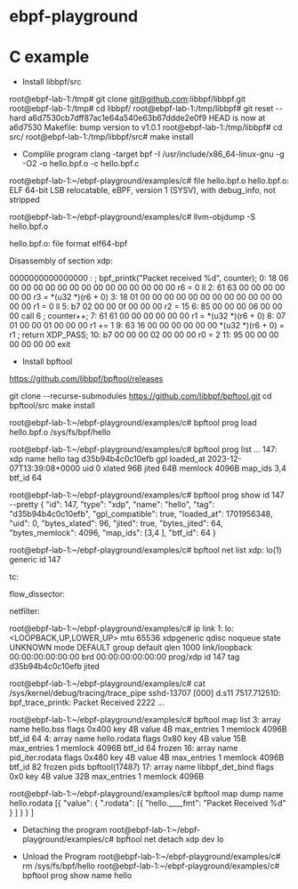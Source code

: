 # ebpf-playground


# C example

- Install libbpf/src

root@ebpf-lab-1:/tmp# git clone git@github.com:libbpf/libbpf.git
root@ebpf-lab-1:/tmp# cd libbpf/
root@ebpf-lab-1:/tmp/libbpf# git reset --hard a6d7530cb7dff87ac1e64a540e63b67ddde2e0f9
HEAD is now at a6d7530 Makefile: bump version to v1.0.1
root@ebpf-lab-1:/tmp/libbpf# cd src/
root@ebpf-lab-1:/tmp/libbpf/src# make install


- Complile program
clang -target bpf -I /usr/include/x86_64-linux-gnu -g -O2 -o hello.bpf.o -c hello.bpf.c

root@ebpf-lab-1:~/ebpf-playground/examples/c# file hello.bpf.o
hello.bpf.o: ELF 64-bit LSB relocatable, eBPF, version 1 (SYSV), with debug_info, not stripped

root@ebpf-lab-1:~/ebpf-playground/examples/c# llvm-objdump -S hello.bpf.o

hello.bpf.o:    file format elf64-bpf

Disassembly of section xdp:

0000000000000000 <hello>:
;     bpf_printk("Packet received %d", counter);
       0:       18 06 00 00 00 00 00 00 00 00 00 00 00 00 00 00 r6 = 0 ll
       2:       61 63 00 00 00 00 00 00 r3 = *(u32 *)(r6 + 0)
       3:       18 01 00 00 00 00 00 00 00 00 00 00 00 00 00 00 r1 = 0 ll
       5:       b7 02 00 00 0f 00 00 00 r2 = 15
       6:       85 00 00 00 06 00 00 00 call 6
;     counter++;
       7:       61 61 00 00 00 00 00 00 r1 = *(u32 *)(r6 + 0)
       8:       07 01 00 00 01 00 00 00 r1 += 1
       9:       63 16 00 00 00 00 00 00 *(u32 *)(r6 + 0) = r1
;     return XDP_PASS;
      10:       b7 00 00 00 02 00 00 00 r0 = 2
      11:       95 00 00 00 00 00 00 00 exit



- Install bpftool

https://github.com/libbpf/bpftool/releases

git clone --recurse-submodules https://github.com/libbpf/bpftool.git
cd bpftool/src
make install


root@ebpf-lab-1:~/ebpf-playground/examples/c# bpftool prog load hello.bpf.o /sys/fs/bpf/hello

root@ebpf-lab-1:~/ebpf-playground/examples/c# bpftool prog list
...
147: xdp  name hello  tag d35b94b4c0c10efb  gpl
        loaded_at 2023-12-07T13:39:08+0000  uid 0
        xlated 96B  jited 64B  memlock 4096B  map_ids 3,4
        btf_id 64


root@ebpf-lab-1:~/ebpf-playground/examples/c# bpftool prog show id 147 --pretty
{
    "id": 147,
    "type": "xdp",
    "name": "hello",
    "tag": "d35b94b4c0c10efb",
    "gpl_compatible": true,
    "loaded_at": 1701956348,
    "uid": 0,
    "bytes_xlated": 96,
    "jited": true,
    "bytes_jited": 64,
    "bytes_memlock": 4096,
    "map_ids": [3,4
    ],
    "btf_id": 64
}

root@ebpf-lab-1:~/ebpf-playground/examples/c# bpftool net list
xdp:
lo(1) generic id 147

tc:

flow_dissector:

netfilter:

root@ebpf-lab-1:~/ebpf-playground/examples/c# ip link
1: lo: <LOOPBACK,UP,LOWER_UP> mtu 65536 xdpgeneric qdisc noqueue state UNKNOWN mode DEFAULT group default qlen 1000
    link/loopback 00:00:00:00:00:00 brd 00:00:00:00:00:00
    prog/xdp id 147 tag d35b94b4c0c10efb jited


root@ebpf-lab-1:~/ebpf-playground/examples/c# cat /sys/kernel/debug/tracing/trace_pipe
            sshd-13707   [000] d.s11  7517.712510: bpf_trace_printk: Packet Received 2222
            ...

root@ebpf-lab-1:~/ebpf-playground/examples/c# bpftool map list
3: array  name hello.bss  flags 0x400
        key 4B  value 4B  max_entries 1  memlock 4096B
        btf_id 64
4: array  name hello.rodata  flags 0x80
        key 4B  value 15B  max_entries 1  memlock 4096B
        btf_id 64  frozen
16: array  name pid_iter.rodata  flags 0x480
        key 4B  value 4B  max_entries 1  memlock 4096B
        btf_id 82  frozen
        pids bpftool(17487)
17: array  name libbpf_det_bind  flags 0x0
        key 4B  value 32B  max_entries 1  memlock 4096B

root@ebpf-lab-1:~/ebpf-playground/examples/c# bpftool map dump name hello.rodata
[{
        "value": {
            ".rodata": [{
                    "hello.____fmt": "Packet Received %d"
                }
            ]
        }
    }
]

- Detaching the program
root@ebpf-lab-1:~/ebpf-playground/examples/c# bpftool net detach xdp dev lo

- Unload the Program
root@ebpf-lab-1:~/ebpf-playground/examples/c# rm /sys/fs/bpf/hello
root@ebpf-lab-1:~/ebpf-playground/examples/c# bpftool prog show name hello
